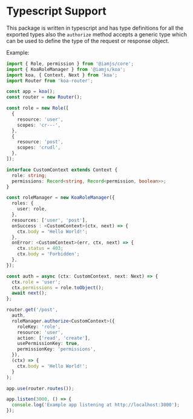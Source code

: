 # Typescript Support

This package is written in typescript and has type definitions for all the exported types also the `authorize` method accepts a generic type which can be used to define the type of the request or response object.

Example:

```ts
import { Role, permission } from '@iamjs/core';
import { KoaRoleManager } from '@iamjs/koa';
import koa, { Context, Next } from 'koa';
import Router from 'koa-router';

const app = koa();
const router = new Router();  

const role = new Role([
  {
    resource: 'user',
    scopes: 'cr---',
  },
  {
    resource: 'post',
    scopes: 'crudl',
  },
]);

interface CustomContext extends Context {
  role: string;
  permissions: Record<string, Record<permission, boolean>>;
}

const roleManager = new KoaRoleManager({
  roles: {
    user: role,
  },
  resources: ['user', 'post'],
  onSuccess : <CustomContext>(ctx, next) => {
    ctx.body = 'Hello World!';
  },
  onError: <CustomContext>(err, ctx, next) => {
    ctx.status = 403;
    ctx.body = 'Forbidden';
  },
});

const auth = async (ctx: CustomContext, next: Next) => {
  ctx.role = 'user';
  ctx.permissions = role.toObject();
  await next();
};

router.get('/post', 
  auth,
  roleManager.authorize<CustomContext>({
    roleKey: 'role',
    resource: 'user',
    action: ['read', 'create'],
    usePermissionKey: true,
    permissionKey: 'permissions',
  }), 
  (ctx) => {
    ctx.body = 'Hello World!';
  }
);

app.use(router.routes());

app.listen(3000, () => {
  console.log('Example app listening at http://localhost:3000');
});
```
